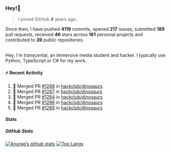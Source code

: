 ### Hey!👋
<!-- [![Banner](banner.png)](https://dillonb07.is-a.dev) -->


> I joined GitHub **4** years ago.

Since then, I have pushed **4119** commits, opened **217** issues, submitted **189** pull requests, received **46** stars across **161** personal projects and contributed to **39** public repositories.

<br>
Hey, I'm transcental, an immersive media student and hacker. I typically use Python, TypeScript or C# for my work.

<br>

#### :zap: Recent Activity

<!--START_SECTION:activity-->
1. 🎉 Merged PR [#1288](https://github.com/hackclub/dinosaurs/pull/1288) in [hackclub/dinosaurs](https://github.com/hackclub/dinosaurs)
2. 🎉 Merged PR [#1287](https://github.com/hackclub/dinosaurs/pull/1287) in [hackclub/dinosaurs](https://github.com/hackclub/dinosaurs)
3. 🎉 Merged PR [#1284](https://github.com/hackclub/dinosaurs/pull/1284) in [hackclub/dinosaurs](https://github.com/hackclub/dinosaurs)
4. 🎉 Merged PR [#1286](https://github.com/hackclub/dinosaurs/pull/1286) in [hackclub/dinosaurs](https://github.com/hackclub/dinosaurs)
5. 🎉 Merged PR [#1289](https://github.com/hackclub/dinosaurs/pull/1289) in [hackclub/dinosaurs](https://github.com/hackclub/dinosaurs)
<!--END_SECTION:activity-->

#### Stats

##### GitHub Stats
[![Anurag’s github stats](https://github-readme-stats.vercel.app/api?username=transcental&show_icons=true&theme=radical)](https://github.com/transcental)
[![Top Langs](https://github-readme-stats.vercel.app/api/top-langs/?username=transcental&layout=compact&theme=radical)](https://github.com/transcental)
